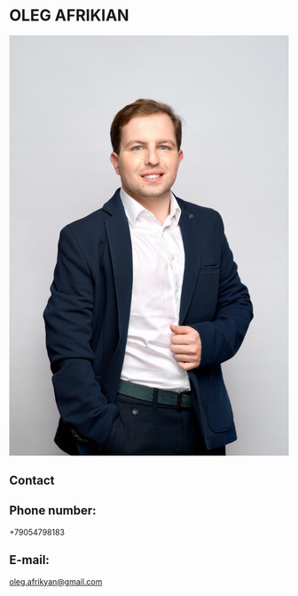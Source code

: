 # OLEG AFRIKIAN
![Here's my photo](/my_photo.jpg)

## Contact
## Phone number:
+79054798183
## E-mail:
oleg.afrikyan@gmail.com